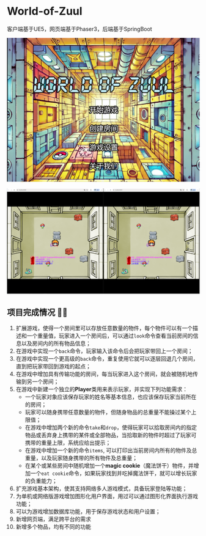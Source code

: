 # World-of-Zuul

客户端基于UE5，网页端基于Phaser3，后端基于SpringBoot

![alt text](assets/main.png "主界面")

![alt text](assets/play.png "联机游戏界面")

## 项目完成情况 🥳🎉

1. 扩展游戏，使得一个房间里可以存放任意数量的物件，每个物件可以有一个描述和一个重量值，玩家进入一个房间后，可以通过`look`命令查看当前房间的信息以及房间内的所有物品信息；
2. 在游戏中实现一个`back`命令，玩家输入该命令后会把玩家带回上一个房间；
3. 在游戏中实现一个更高级的`back`命令，重复使用它就可以逐层回退几个房间，直到把玩家带回到游戏的起点；
4. 在游戏中增加具有传输功能的房间，每当玩家进入这个房间，就会被随机地传输到另一个房间；
5. 在游戏中新建一个独立的**Player**类用来表示玩家，并实现下列功能需求：
    - 一个玩家对象应该保存玩家的姓名等基本信息，也应该保存玩家当前所在的房间；
    - 玩家可以随身携带任意数量的物件，但随身物品的总重量不能操过某个上限值；
    - 在游戏中增加两个新的命令`take`和`drop`，使得玩家可以拾取房间内的指定物品或丢弃身上携带的某件或全部物品，当拾取新的物件时超过了玩家可携带的重量上限，系统应给出提示；
    - 在游戏中增加一个新的命令`items`, 可以打印出当前房间内所有的物件及总重量，以及玩家随身携带的所有物件及总重量；
    - 在某个或某些房间中随机增加一个**magic cookie**（魔法饼干）物件，并增加一个`eat cookie`命令，如果玩家找到并吃掉魔法饼干，就可以增长玩家的负重能力；
6. 扩充游戏基本架构，使其支持网络多人游戏模式，具备玩家登陆等功能；
7. 为单机或网络版游戏增加图形化用户界面，用过可以通过图形化界面执行游戏功能；
8. 可以为游戏增加数据库功能，用于保存游戏状态和用户设置；
9. 新增网页端，满足跨平台的需求
10. 新增多个物品，均有不同的功能
